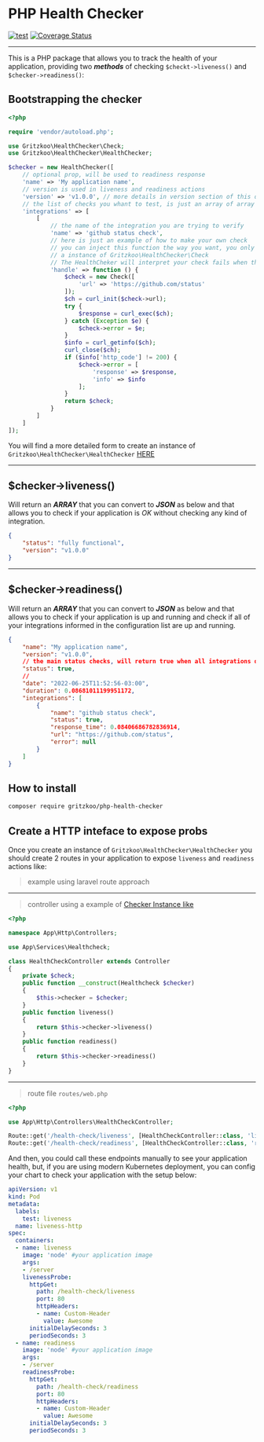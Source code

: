 # PHP Health Checker

[![test](https://github.com/gritzkoo/php-health-checker/actions/workflows/test.yml/badge.svg)](https://github.com/gritzkoo/php-health-checker/actions/workflows/test.yml)
[![Coverage Status](https://coveralls.io/repos/github/gritzkoo/php-health-checker/badge.svg?branch=main)](https://coveralls.io/github/gritzkoo/php-health-checker?branch=main)

___

This is a PHP package that allows you to track the health of your application, providing two **_methods_** of checking `$checkt->liveness()` and `$checker->readiness()`:

## Bootstrapping the checker

```php
<?php

require 'vendor/autoload.php';

use Gritzkoo\HealthChecker\Check;
use Gritzkoo\HealthChecker\HealthChecker;

$checker = new HealthChecker([
    // optional prop, will be used to readiness response
    'name' => 'My application name', 
    // version is used in liveness and readiness actions
    'version' => 'v1.0.0', // more details in version section of this document!
    // the list of checks you whant to test, is just an array of array with name and handle function
    'integrations' => [
        [
            // the name of the integration you are trying to verify
            'name' => 'github status check',
            // here is just an example of how to make your own check
            // you can inject this function the way you want, you only need to return
            // a instance of Gritzkoo\HealthChecker\Check
            // The HealthCheker will interpret your check fails when the $check->error is not empty
            'handle' => function () {
                $check = new Check([
                    'url' => 'https://github.com/status'
                ]);
                $ch = curl_init($check->url);
                try {
                    $response = curl_exec($ch);
                } catch (Exception $e) {
                    $check->error = $e;
                }
                $info = curl_getinfo($ch);
                curl_close($ch);
                if ($info['http_code'] != 200) {
                    $check->error = [
                        'response' => $response,
                        'info' => $info
                    ];
                }
                return $check;
            }
        ]
    ]
]);

```

You will find a more detailed form to create an instance of `Gritzkoo\HealthChecker\HealthChecker` [HERE](./docs/examples/using-poo.php)

___

## $checker->liveness()

Will return an **_ARRAY_** that you can convert to **_JSON_** as below and that allows you to check if your application is *OK* without checking any kind of integration.

```json
{
    "status": "fully functional", 
    "version": "v1.0.0"
}
```

___

## $checker->readiness()

Will return an **_ARRAY_** that you can convert to **_JSON_** as below and that allows you to check if your application is up and running and check if all of your integrations informed in the configuration list are up and running.

```json
{
    "name": "My application name",
    "version": "v1.0.0",
    // the main status checks, will return true when all integrations does not fail
    "status": true, 
    // 
    "date": "2022-06-25T11:52:56-03:00",
    "duration": 0.08681011199951172,
    "integrations": [
        {
            "name": "github status check",
            "status": true,
            "response_time": 0.08406686782836914,
            "url": "https://github.com/status",
            "error": null
        }
    ]
}
```

## How to install

```sh
composer require gritzkoo/php-health-checker
```
## Create a HTTP inteface to expose probs

Once you create an instance of `Gritzkoo\HealthChecker\HealthChecker` you should create 2 routes in your application to expose `liveness` and `readiness` actions like:

> example using laravel route approach

____

>controller using a example of [Checker Instance like](./docs/examples/using-poo.php)

```php
<?php

namespace App\Http\Controllers;

use App\Services\Healthcheck;

class HealthCheckController extends Controller
{
    private $check;
    public function __construct(Healthcheck $checker)
    {
        $this->checker = $checker;
    }
    public function liveness()
    {
        return $this->checker->liveness()
    }
    public function readiness()
    {
        return $this->checker->readiness()
    }
}
``` 

___

>route file `routes/web.php` 
```php
<?php

use App\Http\Controllers\HealthCheckController;

Route::get('/health-check/liveness', [HealthCheckController::class, 'liveness'])->name('liveness');
Route::get('/health-check/readiness', [HealthCheckController::class, 'readiness'])->name('readiness');
```

And then, you could call these endpoints manually to see your application health, but, if you are using modern Kubernetes deployment, you can config your chart to check your application with the setup below:

```yaml
apiVersion: v1
kind: Pod
metadata:
  labels:
    test: liveness
  name: liveness-http
spec:
  containers:
  - name: liveness
    image: 'node' #your application image
    args:
    - /server
    livenessProbe:
      httpGet:
        path: /health-check/liveness
        port: 80
        httpHeaders:
        - name: Custom-Header
          value: Awesome
      initialDelaySeconds: 3
      periodSeconds: 3
  - name: readiness
    image: 'node' #your application image
    args:
    - /server
    readinessProbe:
      httpGet:
        path: /health-check/readiness
        port: 80
        httpHeaders:
        - name: Custom-Header
          value: Awesome
      initialDelaySeconds: 3
      periodSeconds: 3
```
